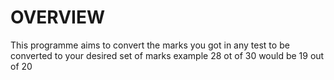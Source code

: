# OVERVIEW
 This programme aims to convert the marks you got in any test to be converted to your desired set of marks example 28 ot of 30  would be 19 out of 20 
